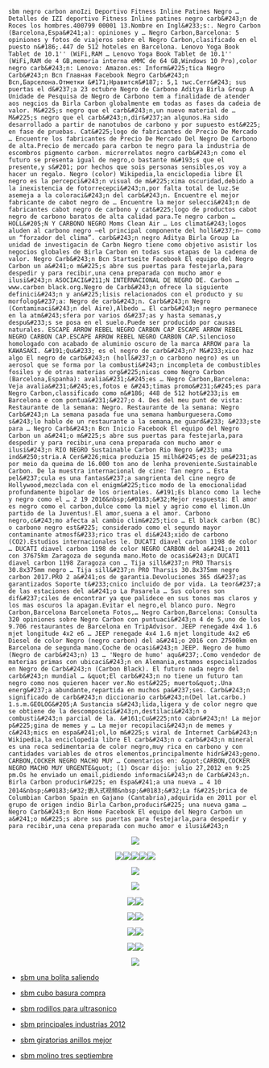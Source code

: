 
```
sbm negro carbon anoIzi Deportivo Fitness Inline Patines Negro … Detalles de IZI deportivo Fitness Inline patines negro carb&#243;n de Roces los hombres.400799 00001 13.Nombre en Ingl&#233;s:. Negro Carbon (Barcelona,Espa&#241;a): opiniones y … Negro Carbon,Barcelona: 5 opiniones y fotos de viajeros sobre el Negro Carbon,clasificado en el puesto n&#186;.447 de 512 hoteles en Barcelona. Lenovo Yoga Book Tablet de 10.1'' (WiFi,RAM … Lenovo Yoga Book Tablet de 10.1'' (WiFi,RAM de 4 GB,memoria interna eMMC de 64 GB,Windows 10 Pro),color negro carb&#243;n: Lenovo: Amazon.es: Inform&#225;tica Negro Carb&#243;n Bcn Главная Facebook Negro Carb&#243;n Bcn,Барселона.Отметки &#171;Нравится&#187;: 5,1 тыс.Cerr&#243; sus puertas el d&#237;a 23 octubre Negro de Carbono Aditya Birla Group A Unidade de Pesquisa de Negro de Carbono tem a finalidade de atender aos negcios da Birla Carbon globalmente em todas as fases da cadeia de valor. M&#225;s negro que el carb&#243;n,un nuevo material de … M&#225;s negro que el carb&#243;n,dir&#237;an algunos.Ha sido desarrollado a partir de nanotubos de carbono y por supuesto est&#225; en fase de pruebas. Cat&#225;logo de fabricantes de Precio De Mercado … Encuentre los fabricantes de Precio De Mercado Del Negro De Carbono de alta.Precio de mercado para carbon te negro para la industria de escombros pigmento carbon. microrrelatos negro carb&#243;n como el futuro se presenta igual de negro,o bastante m&#193;s que el presente,y s&#201; por hechos que sois personas sensibles,os voy a hacer un regalo. Negro (color) Wikipedia,la enciclopedia libre El negro es la percepci&#243;n visual de m&#225;xima oscuridad,debido a la inexistencia de fotorrecepci&#243;n,por falta total de luz.Se asemeja a la coloraci&#243;n del carb&#243;n. Encuentre el mejor fabricante de cabot negro de … Encuentre la mejor selecci&#243;n de fabricantes cabot negro de carbono y cat&#225;logo de productos cabot negro de carbono baratos de alta calidad para.Te negro carbon … HOLL&#205;N Y CARBONO NEGRO Moms Clean Air … Los climat&#243;logos aluden al carbono negro —el principal componente del holl&#237;n— como un “forzador del clima”. carb&#243;n negro Aditya Birla Group La unidad de investigacin de Carbn Negro tiene como objetivo asistir los negocios globales de Birla Carbon en todas sus etapas de la cadena de valor. Negro Carb&#243;n Bcn Startseite Facebook El equipo del Negro Carbon un a&#241;o m&#225;s abre sus puertas para festejarla,para despedir y para recibir,una cena preparada con mucho amor e ilusi&#243;n ASOCIACI&#211;N INTERNACIONAL DE NEGRO DE. Carbon … www.carbon black.org.Negro de Carb&#243;n ofrece la siguiente definici&#243;n y an&#225;lisis relacionados con el producto y su morfolog&#237;a: Negro de carb&#243;n. Carb&#243;n Negro (Contaminaci&#243;n del Aire),Albedo … El carb&#243;n negro permanece en la atm&#243;sfera por varios d&#237;as y hasta semanas,y despu&#233;s se posa en el suelo.Puede ser producido por causas naturales. ESCAPE ARROW REBEL NEGRO CARBON CAP ESCAPE ARROW REBEL NEGRO CARBON CAP.ESCAPE ARROW REBEL NEGRO CARBON CAP.Silencioso homologado con acabado de aluminio oscuro de la marca ARROW para la KAWASAKI. &#191;Qu&#233; es el negro de carb&#243;n? M&#233;xico haz algo El negro de carb&#243;n (holl&#237;n o carbono negro) es un aerosol que se forma por la combusti&#243;n incompleta de combustibles fosiles y de otras materias org&#225;nicas como Negro Carbon (Barcelona,Espanha): avalia&#231;&#245;es … Negro Carbon,Barcelona: Veja avalia&#231;&#245;es,fotos e &#243;timas promo&#231;&#245;es para Negro Carbon,classificado como n&#186; 448 de 512 hot&#233;is em Barcelona e com pontua&#231;&#227;o 4. Des del meu punt de vista: Restaurante de la semana: Negro. Restaurante de la semana: Negro Carb&#243;n La semana pasada fue una semana hamburguesera.Como s&#243;lo hablo de un restaurante a la semana,me guard&#233; &#233;ste para … Negro Carb&#243;n Bcn Inicio Facebook El equipo del Negro Carbon un a&#241;o m&#225;s abre sus puertas para festejarla,para despedir y para recibir,una cena preparada con mucho amor e ilusi&#243;n RIO NEGRO Sustainable Carbon Rio Negro &#233; uma ind&#250;stria.A Cer&#226;mica produzia 15 milh&#245;es de pe&#231;as por meio da queima de 16.000 ton ano de lenha proveniente.Sustainable Carbon. De la muestra internacional de cine: Tan negro … Esta pel&#237;cula es una fantas&#237;a sangrienta del cine negro de Hollywood,mezclada con el enigm&#225;tico modo de la emocionalidad profundamente bipolar de los orientales. &#191;Es blanco como la leche y negro como el … 2 19 2016&nbsp;&#0183;&#32;Mejor respuesta: El amor es negro como el carbon,dulce como la miel y agrio como el limon.Un partido de la Juventus!.El amor,suena a el amor. Carbono negro,c&#243;mo afecta al cambio clim&#225;tico … El black carbon (BC) o carbono negro est&#225; considerado como el segundo mayor contaminante atmosf&#233;rico tras el di&#243;xido de carbono (CO2).Estudios internacionales le. DUCATI diavel carbon 1198 de color … DUCATI diavel carbon 1198 de color NEGRO CARBON del a&#241;o 2011 con 37675km Zaragoza de segunda mano.Moto de ocasi&#243;n DUCATI diavel carbon 1198 Zaragoza con … Tija sill&#237;n PRO Tharsis 30.8x375mm negro … Tija sill&#237;n PRO Tharsis 30.8x375mm negro carbon 2017.PRO 2 a&#241;os de garantia.Devoluciones 365 d&#237;as garantizados Soporte t&#233;cnico incluido de por vida. La teor&#237;a de las estaciones del a&#241;o La Pasarela … Sus colores son dif&#237;ciles de encontrar ya que palidece en sus tonos mas claros y los mas oscuros la apagan.Evitar el negro,el blanco puro. Negro Carbon,Barcelona Barceloneta Fotos,… Negro Carbon,Barcelona: Consulta 320 opiniones sobre Negro Carbon con puntuaci&#243;n 4 de 5,uno de los 9.706 restaurantes de Barcelona en TripAdvisor. JEEP renegade 4x4 1.6 mjet longitude 4x2 e6 … JEEP renegade 4x4 1.6 mjet longitude 4x2 e6 Diesel de color Negro (negro carbon) del a&#241;o 2016 con 27500km en Barcelona de segunda mano.Coche de ocasi&#243;n JEEP. Negro de humo (Negro de carb&#243;n) 13 … 'Negro de humo' aqu&#237;.Como vendedor de materias primas con ubicaci&#243;n en Alemania,estamos especializados en Negro de Carb&#243;n (Carbon Black). El futuro nada negro del carb&#243;n mundial … &quot;El carb&#243;n no tiene un futuro tan negro como nos quieren hacer ver.No est&#225; muerto&quot;.Una energ&#237;a abundante,repartida en muchos pa&#237;ses. Carb&#243;n significado de carb&#243;n diccionario carb&#243;n(Del lat.carbo.) 1.s.m.GEOLOG&#205;A Sustancia s&#243;lida,ligera y de color negro que se obtiene de la descomposici&#243;n,destilaci&#243;n o combusti&#243;n parcial de la. &#161;Cu&#225;nto cabr&#243;n! La mejor p&#225;gina de memes y … La mejor recopilaci&#243;n de memes y c&#243;mics en espa&#241;ol,lo m&#225;s viral de Internet Carb&#243;n Wikipedia,la enciclopedia libre El carb&#243;n o carb&#243;n mineral es una roca sedimentaria de color negro,muy rica en carbono y con cantidades variables de otros elementos,principalmente hidr&#243;geno. CARBON,COCKER NEGRO MACHO MUY … Comentarios en: &quot;CARBON,COCKER NEGRO MACHO MUY URGENTE&quot; (1) Oscar dijo: julio 27,2012 en 9:25 pm.Os he enviado un email,pidiendo informaci&#243;n de Carb&#243;n. Birla Carbon producir&#225; en Espa&#241;a una nueva … 4 10 2014&nbsp;&#0183;&#32;嵌入式视频&nbsp;&#0183;&#32;La f&#225;brica de Columbian Carbon Spain en Gajano (Cantabria),adquirida en 2011 por el grupo de origen indio Birla Carbon,producir&#225; una nueva gama … Negro Carb&#243;n Bcn Home Facebook El equipo del Negro Carbon un a&#241;o m&#225;s abre sus puertas para festejarla,para despedir y para recibir,una cena preparada con mucho amor e ilusi&#243;n 
```

<div align="center">

<a href="https://es-crusher.shibang-china.com/github&k=sbm+negro+carbon+ano"><img src="https://static.shibang-china.com/es/crusher/logo.jpg"></a>

<a href="https://es-crusher.shibang-china.com/github&k=sbm+negro+carbon+ano"><img src="https://static.shibang-china.com/es/crusher/index.jpg"></a><a href="https://es-crusher.shibang-china.com/material.htmlgithub&k=sbm+negro+carbon+ano"><img src="https://static.shibang-china.com/es/crusher/material.jpg"></a><a href="https://es-crusher.shibang-china.com/application.htmlgithub&k=sbm+negro+carbon+ano"><img src="https://static.shibang-china.com/es/crusher/application.jpg"></a><a href="https://es-crusher.shibang-china.com/aboutus.htmlgithub&k=sbm+negro+carbon+ano"><img src="https://static.shibang-china.com/es/crusher/aboutus.jpg"></a><a href="https://es-crusher.shibang-china.com/contact.htmlgithub&k=sbm+negro+carbon+ano"><img src="https://static.shibang-china.com/es/crusher/contact.jpg"></a>

<a href="https://es-crusher.shibang-china.com/github&k=sbm+negro+carbon+ano"><img src="https://static.shibang-china.com/es/crusher/banner.jpg"></a>

<a href="https://swt.shibang-china.com/github&k=sbm+negro+carbon+ano"><img src="https://static.shibang-china.com/es/crusher/text.jpg"></a>

<a href="https://swt.shibang-china.com/github&k=sbm+negro+carbon+ano"><img src="https://static.shibang-china.com/es/crusher/chat.jpg"></a><a href="https://es-crusher.shibang-china.com/contact.htmlgithub&k=sbm+negro+carbon+ano"><img src="https://static.shibang-china.com/es/crusher/message.jpg"></a>

<a href="https://es-crusher.shibang-china.com/products/pe.htmlgithub&k=sbm+negro+carbon+ano"><img src="https://static.shibang-china.com/es/crusher/pe.jpg"></a><a href="https://es-crusher.shibang-china.com/products/pf.htmlgithub&k=sbm+negro+carbon+ano"><img src="https://static.shibang-china.com/es/crusher/pf.jpg"></a>

<a href="https://es-crusher.shibang-china.com/products/hpt.htmlgithub&k=sbm+negro+carbon+ano"><img src="https://static.shibang-china.com/es/crusher/hpt.jpg"></a><a href="https://es-crusher.shibang-china.com/products/vsi.htmlgithub&k=sbm+negro+carbon+ano"><img src="https://static.shibang-china.com/es/crusher/vsi.jpg"></a>

<a href="https://es-crusher.shibang-china.com/products/klv.htmlgithub&k=sbm+negro+carbon+ano"><img src="https://static.shibang-china.com/es/crusher/klv.jpg"></a><a href="https://es-crusher.shibang-china.com/products/portable.htmlgithub&k=sbm+negro+carbon+ano"><img src="https://static.shibang-china.com/es/crusher/portable.jpg"></a>

<a href="https://swt.shibang-china.com/github&k=sbm+negro+carbon+ano"><img src="https://static.shibang-china.com/es/crusher/case.jpg"></a>

</div>


* [sbm una bolita saliendo](sbm%20una%20bolita%20saliendo.md)

* [sbm cubo basura compra](sbm%20cubo%20basura%20compra.md)

* [sbm rodillos para ultrasonico](sbm%20rodillos%20para%20ultrasonico.md)

* [sbm principales industrias 2012](sbm%20principales%20industrias%202012.md)

* [sbm giratorias anillos mejor](sbm%20giratorias%20anillos%20mejor.md)

* [sbm molino tres septiembre](sbm%20molino%20tres%20septiembre.md)